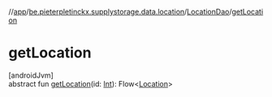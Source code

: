//[app](../../../index.md)/[be.pieterpletinckx.supplystorage.data.location](../index.md)/[LocationDao](index.md)/[getLocation](get-location.md)

# getLocation

[androidJvm]\
abstract fun [getLocation](get-location.md)(id: [Int](https://kotlinlang.org/api/latest/jvm/stdlib/kotlin/-int/index.html)): Flow&lt;[Location](../-location/index.md)&gt;
